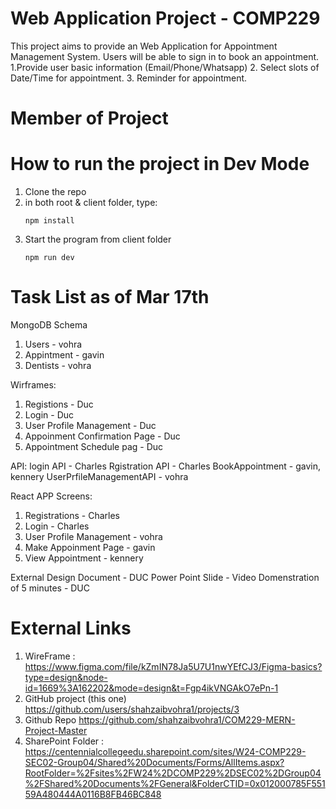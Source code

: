 # Web Application Project - COMP229 

This project aims to provide an Web Application for Appointment Management System. 
Users will be able to sign in to book an appointment.
  1.Provide user basic information (Email/Phone/Whatsapp) 
  2. Select slots of Date/Time for appointment. 
  3. Reminder for appointment. 

# Member of Project


# How to run the project in Dev Mode
  1. Clone the repo
  2. in both root & client folder, type:
     ```
     npm install
     ```
  3. Start the program from client folder
     ```
     npm run dev
     ```

# Task List as of Mar 17th 

MongoDB Schema
  1. Users - vohra
  2. Appintment - gavin
  3. Dentists - vohra

Wirframes:
  1. Registions - Duc
  2. Login - Duc
  3. User Profile Management - Duc
  4. Appoinment Confirmation Page - Duc
  5. Appointment Schedule pag - Duc

API:
  login API - Charles
  Rgistration API - Charles
  BookAppointment - gavin, kennery 
  UserPrfileManagementAPI - vohra

React APP Screens:
  1. Registrations - Charles
  2. Login - Charles
  3. User Profile Management - vohra
  4. Make Appoinment Page - gavin
  5. View Appointment - kennery



External Design Document - DUC
Power Point Slide - 
Video Domenstration of 5 minutes - DUC



# External Links 
  1. WireFrame : https://www.figma.com/file/kZmIN78Ja5U7U1nwYEfCJ3/Figma-basics?type=design&node-id=1669%3A162202&mode=design&t=Fgp4ikVNGAkO7ePn-1
  2. GitHub project (this one) https://github.com/users/shahzaibvohra1/projects/3
  3. Github Repo https://github.com/shahzaibvohra1/COM229-MERN-Project-Master
  4. SharePoint Folder : https://centennialcollegeedu.sharepoint.com/sites/W24-COMP229-SEC02-Group04/Shared%20Documents/Forms/AllItems.aspx?RootFolder=%2Fsites%2FW24%2DCOMP229%2DSEC02%2DGroup04%2FShared%20Documents%2FGeneral&FolderCTID=0x012000785F55159A480444A0116B8FB46BC848
 
